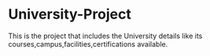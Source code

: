 # University-Project

This is the project that includes the University details like its courses,campus,facilities,certifications available.
